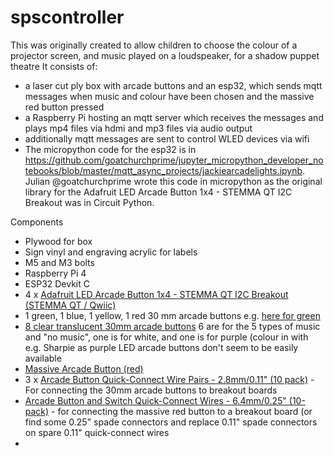 # spscontroller
This was originally created to allow children to choose the colour of a projector screen, and music played on a loudspeaker, for a shadow puppet theatre 
It consists of:
- a laser cut ply box with arcade buttons and an esp32, which sends mqtt messages when music and colour have been chosen and the massive red button pressed 
- a Raspberry Pi hosting an mqtt server which receives the messages and plays mp4 files via hdmi and mp3 files via audio output
- additionally mqtt messages are sent to control WLED devices via wifi
- The micropython code for the esp32 is in https://github.com/goatchurchprime/jupyter_micropython_developer_notebooks/blob/master/mqtt_async_projects/jackiearcadelights.ipynb. Julian @goatchurchprime wrote this code in micropython as the original library for the Adafruit LED Arcade Button 1x4 - STEMMA QT I2C Breakout was in Circuit Python.

Components
- Plywood for box
- Sign vinyl and engraving acrylic for labels
- M5 and M3 bolts
- Raspberry Pi 4
- ESP32 Devkit C
- 4 x [Adafruit LED Arcade Button 1x4 - STEMMA QT I2C Breakout (STEMMA QT / Qwiic)](https://thepihut.com/products/adafruit-led-arcade-button-1x4-stemma-qt-i2c-breakout-stemma-qt-qwiic)
- 1 green, 1 blue, 1 yellow, 1 red 30 mm arcade buttons e.g. [here for green](https://thepihut.com/products/arcade-button-30mm-translucent-green)
- [8 clear translucent 30mm arcade buttons](https://thepihut.com/products/arcade-button-30mm-translucent-clear) 6 are for the 5 types of music and "no music", one is for white, and one is for purple (colour in with e.g. Sharpie as purple LED arcade buttons don't seem to be 
easily available
- [Massive Arcade Button (red)](https://thepihut.com/products/massive-arcade-button-with-led-100mm-red)
- 3 x [Arcade Button Quick-Connect Wire Pairs - 2.8mm/0.11" (10 pack)](https://thepihut.com/products/arcade-button-quick-connect-wire-pairs-0-11-10-pack) - For connecting the 30mm arcade buttons to breakout boards
- [Arcade Button and Switch Quick-Connect Wires - 6.4mm/0.25" (10-pack)](https://thepihut.com/products/arcade-button-and-switch-quick-connect-wires-0-25-10-pack) - for connecting the massive red button to a breakout board (or find some 0.25" spade connectors and replace 0.11" spade connectors on spare 0.11" quick-connect wires
- 
